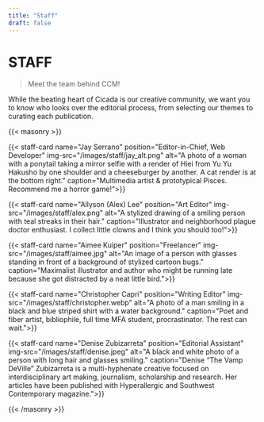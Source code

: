 ```yaml
---
title: "Staff"
draft: false
---
```


# STAFF
> Meet the team behind CCM!

While the beating heart of Cicada is our creative community, we want you to know who looks over the editorial process, from selecting our themes to curating each publication. 

{{< masonry >}}

{{< staff-card name="Jay Serrano" position="Editor-in-Chief, Web Developer" img-src="/images/staff/jay_alt.png" alt="A photo of a woman with a ponytail taking a mirror selfie with a render of Hiei from Yu Yu Hakusho by one shoulder and a cheeseburger by another. A cat render is at the bottom right." caption="Multimedia artist & prototypical Pisces. Recommend me a horror game!">}}


{{< staff-card name="Allyson (Alex) Lee" position="Art Editor" img-src="/images/staff/alex.png" alt="A stylized drawing of a smiling person with teal streaks in their hair." caption="Illustrator and neighborhood plague doctor enthusiast. I collect little clowns and I think you should too!">}}

{{< staff-card name="Aimee Kuiper" position="Freelancer" img-src="/images/staff/aimee.jpg" alt="An image of a person with glasses standing in front of a background of stylized cartoon bugs." caption="Maximalist illustrator and author who might be running late because she got distracted by a neat little bird.">}}

{{< staff-card name="Christopher Capri" position="Writing Editor" img-src="/images/staff/christopher.webp" alt="A photo of a man smiling in a black and blue striped shirt with a water background." caption="Poet and fiber artist, bibliophile, full time MFA student, procrastinator.  The rest can wait.">}}

{{< staff-card name="Denise Zubizarreta" position="Editorial Assistant" img-src="/images/staff/denise.jpeg" alt="A black and white photo of a person with long hair and glasses smiling." caption="Denise “The Vamp DeVille” Zubizarreta is a multi-hyphenate creative focused on interdisciplinary art making, journalism, scholarship and research. Her articles have been published with Hyperallergic and Southwest Contemporary magazine.">}}

{{< /masonry >}}